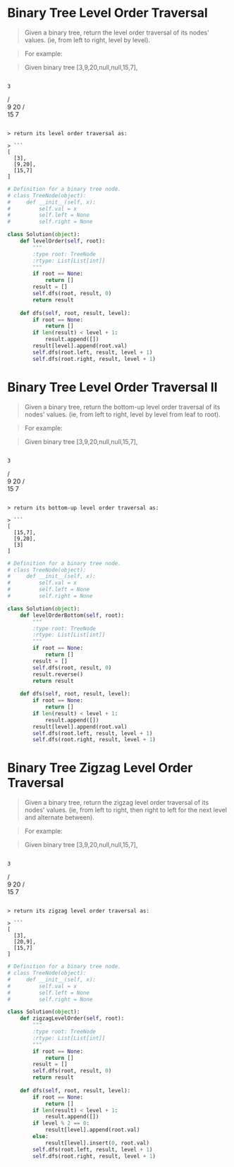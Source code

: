 # Binary Tree Level Order Traversal

> Given a binary tree, return the level order traversal of its nodes' values. (ie, from left to right, level by level).

> For example:

> Given binary tree [3,9,20,null,null,15,7],

> ```
    3
   / \
  9  20
    /  \
   15   7
```

> return its level order traversal as:

> ```
[
  [3],
  [9,20],
  [15,7]
]
```

```Python
# Definition for a binary tree node.
# class TreeNode(object):
#     def __init__(self, x):
#         self.val = x
#         self.left = None
#         self.right = None

class Solution(object):
    def levelOrder(self, root):
        """
        :type root: TreeNode
        :rtype: List[List[int]]
        """
        if root == None:
            return []
        result = []
        self.dfs(root, result, 0)
        return result
    
    def dfs(self, root, result, level):
        if root == None:
            return []
        if len(result) < level + 1:
            result.append([])
        result[level].append(root.val)
        self.dfs(root.left, result, level + 1)
        self.dfs(root.right, result, level + 1)
```

# Binary Tree Level Order Traversal II

> Given a binary tree, return the bottom-up level order traversal of its nodes' values. (ie, from left to right, level by level from leaf to root).

> For example:

> Given binary tree [3,9,20,null,null,15,7],

> ```
    3
   / \
  9  20
    /  \
   15   7
```

> return its bottom-up level order traversal as:

> ```
[
  [15,7],
  [9,20],
  [3]
]
```

```Python
# Definition for a binary tree node.
# class TreeNode(object):
#     def __init__(self, x):
#         self.val = x
#         self.left = None
#         self.right = None

class Solution(object):
    def levelOrderBottom(self, root):
        """
        :type root: TreeNode
        :rtype: List[List[int]]
        """
        if root == None:
            return []
        result = []
        self.dfs(root, result, 0)
        result.reverse()
        return result
    
    def dfs(self, root, result, level):
        if root == None:
            return []
        if len(result) < level + 1:
            result.append([])
        result[level].append(root.val)
        self.dfs(root.left, result, level + 1)
        self.dfs(root.right, result, level + 1)
```

# Binary Tree Zigzag Level Order Traversal

> Given a binary tree, return the zigzag level order traversal of its nodes' values. (ie, from left to right, then right to left for the next level and alternate between).

> For example:

> Given binary tree [3,9,20,null,null,15,7],

> ```
    3
   / \
  9  20
    /  \
   15   7
```

> return its zigzag level order traversal as:

> ```
[
  [3],
  [20,9],
  [15,7]
]
```

```Python
# Definition for a binary tree node.
# class TreeNode(object):
#     def __init__(self, x):
#         self.val = x
#         self.left = None
#         self.right = None

class Solution(object):
    def zigzagLevelOrder(self, root):
        """
        :type root: TreeNode
        :rtype: List[List[int]]
        """
        if root == None:
            return []
        result = []
        self.dfs(root, result, 0)
        return result
    
    def dfs(self, root, result, level):
        if root == None:
            return []
        if len(result) < level + 1:
            result.append([])
        if level % 2 == 0:
            result[level].append(root.val)
        else:
            result[level].insert(0, root.val)
        self.dfs(root.left, result, level + 1)
        self.dfs(root.right, result, level + 1)
```
